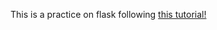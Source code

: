 This is a practice on flask following [this tutorial!](https://blog.miguelgrinberg.com/post/the-flask-mega-tutorial-part-ii-templates)